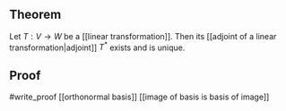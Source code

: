 ## Theorem
Let $T: V\to W$ be a [[linear transformation]]. Then its [[adjoint of a linear transformation|adjoint]] $T^*$ exists and is unique.
## Proof
#write_proof [[orthonormal basis]] [[image of basis is basis of image]]  